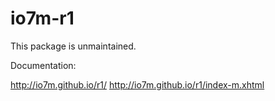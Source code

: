 io7m-r1
===============

This package is unmaintained.

Documentation:

  http://io7m.github.io/r1/
  http://io7m.github.io/r1/index-m.xhtml

